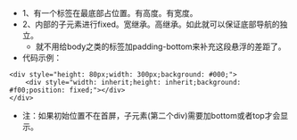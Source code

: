 * 1、有一个标签在最底部占位置。有高度。有宽度。
* 2、内部的子元素进行fixed。宽继承。高继承。如此就可以保证底部导航的独立。
    - 就不用给body之类的标签加padding-bottom来补充这段悬浮的差距了。
* 代码示例：
```
<div style="height: 80px;width: 300px;background: #000;">
    <div style="width: inherit;height: inherit;background: #f00;position: fixed;"></div>
</div>
```
* 注：如果初始位置不在首屏，子元素(第二个div)需要加bottom或者top才会显示。

